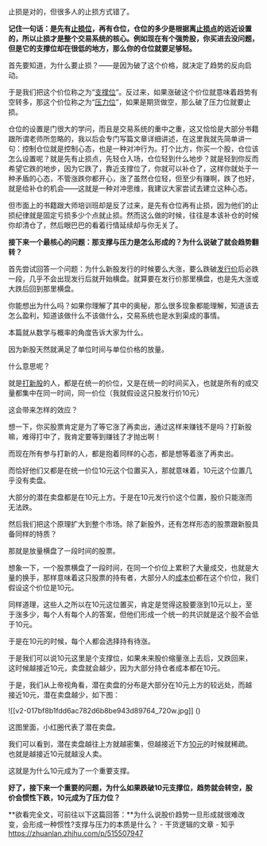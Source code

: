



止损是对的，但很多人的止损方式错了。

**记住一句话：是先有[止损位](https://www.zhihu.com/search?q=%E6%AD%A2%E6%8D%9F%E4%BD%8D&search_source=Entity&hybrid_search_source=Entity&hybrid_search_extra=%7B%22sourceType%22%3A%22answer%22%2C%22sourceId%22%3A2555160464%7D)，再有仓位，仓位的多少是根据离[止损点](https://www.zhihu.com/search?q=%E6%AD%A2%E6%8D%9F%E7%82%B9&search_source=Entity&hybrid_search_source=Entity&hybrid_search_extra=%7B%22sourceType%22%3A%22answer%22%2C%22sourceId%22%3A2555160464%7D)的远近设置的，所以止损才是整个交易系统的核心。例如现在有个强势股，你买进去没问题，但是它的支撑位却在很低的地方，那么你的仓位就要足够轻。**

首先要知道，为什么要止损？——是因为破了这个价格，就决定了趋势的反向启动。

于是我们把这个价位称之为“[支撑位](https://www.zhihu.com/search?q=%E6%94%AF%E6%92%91%E4%BD%8D&search_source=Entity&hybrid_search_source=Entity&hybrid_search_extra=%7B%22sourceType%22%3A%22answer%22%2C%22sourceId%22%3A2521787779%7D)”。反过来，如果涨破这个价位就意味着趋势有空转多，那这个价位称之为“[压力位](https://www.zhihu.com/search?q=%E5%8E%8B%E5%8A%9B%E4%BD%8D&search_source=Entity&hybrid_search_source=Entity&hybrid_search_extra=%7B%22sourceType%22%3A%22answer%22%2C%22sourceId%22%3A2521787779%7D)”，如果是期货做空，那么破了压力位就要止损。

仓位的设置是门很大的学问，而且是交易系统的重中之重，这又恰恰是大部分书籍跟所谓老师所忽略的，我以后会专门写篇文章详细讲述，在这里我就先简单讲一句：控制仓位就是控制心态，也是一种对冲行为。打个比方，你买一个股，仓位该怎么设置呢？就是先有止损点，先轻仓入场，仓位轻到什么地步？就是轻到你反而希望它跌的地步，因为它跌了，靠近支撑位了，你就可以补仓了，这样你就处于一种矛盾的心态，不管涨跌你都开心，涨了虽然仓位轻，但至少有赚啊，跌了也好，就是给补仓的机会——这就是一种对冲思维，我建议大家尝试去建立这种心态。

但市面上的书籍跟大师培训班却是反了过来，是先有仓位再有止损，因为他们的止损纪律就是固定亏损多少个点就止损。然而这么做的时候，往往是本该补仓的时候你却清仓了，然后眼巴巴的看着行情延续却与你无关了。

**接下来一个最核心的问题：那支撑与压力是怎么形成的？为什么说破了就会趋势翻转？**

首先尝试回答一个问题：为什么新股发行的时候要么大涨，要么跌破[发行价](https://www.zhihu.com/search?q=%E5%8F%91%E8%A1%8C%E4%BB%B7&search_source=Entity&hybrid_search_source=Entity&hybrid_search_extra=%7B%22sourceType%22%3A%22answer%22%2C%22sourceId%22%3A2470000907%7D)后必跌一段，几乎不会出现发行后就开始横盘。就算要在发行价那里横盘，也是先大涨或大跌后回到那里横盘。

你能想出为什么吗？如果你理解了其中的奥秘，那么很多现象都能理解，知道该去怎么盈利，知道该做什么不该做什么，交易系统也是水到渠成的事情。

本篇就从数学与概率的角度告诉大家为什么。

因为新股天然就满足了单位时间与单位价格的放量。

什么意思呢？

就是[打新股](https://www.zhihu.com/search?q=%E6%89%93%E6%96%B0%E8%82%A1&search_source=Entity&hybrid_search_source=Entity&hybrid_search_extra=%7B%22sourceType%22%3A%22answer%22%2C%22sourceId%22%3A2492977344%7D)的人，都是在统一的价位，又是在统一的时间买入，也就是所有的成交量都集中在同一时间，同一价位（我就假设这只股发行价10元）

这会带来怎样的效应？

想一下，你买股票肯定是为了等它涨了再卖出，通过这样来赚钱不是吗？打新股嘛，难得打中了，我肯定要等到赚钱了才抛出啊！

而现在所有参与打新的人，都是抱着同样的心态，都是想等着涨了再卖出。

而恰好他们又都是在统一价位10元这个位置买入，那就意味着，10元这个位置几乎没有卖盘。

大部分的潜在卖盘都是在10元上方。于是在10元发行价这个位置，股价只能涨而无法跌。

然后我们把这个原理扩大到整个市场。除了新股外，还有怎样形态的股票跟新股具备同样的特质？

那就是放量横盘了一段时间的股票。

想象一下，一个股票横盘了一段时间，在同一个价位上累积了大量成交，也就是大量的换手，那样意味着这只股票的持有者，大部分人的[成本价](https://www.zhihu.com/search?q=%E6%88%90%E6%9C%AC%E4%BB%B7&search_source=Entity&hybrid_search_source=Entity&hybrid_search_extra=%7B%22sourceType%22%3A%22answer%22%2C%22sourceId%22%3A2492977344%7D)都在这个价位，我们假设这个价位是10元。

同样道理，这些人之所以在10元这位置买，肯定是觉得这股要涨到10元以上，至于涨多少，每个人有每个人的答案，但他们形成一个统一的共识就是这个股不会低于10元。

于是在10元的时候，每个人都会选择持有待涨。

于是我们可以说10元这里是个支撑位，如果未来股价缩量涨上去后，又跌回来，这时候越接近10元，卖盘就会越少，因为大部分持仓者成本都在10元。

于是，我们从上帝视角看，潜在卖盘的分布是大部分在10元上方的较远处，而越接近10元，潜在卖盘越少，如下图：  


  


![[v2-017bf8b1fdd6ac782d6b8be943d89764_720w.jpg]]
()

  


这图里面，小红圈代表了潜在卖盘。

我们可以看到，潜在卖盘越往上方就越密集，但越接近下方[10元](https://www.zhihu.com/search?q=10%E5%85%83&search_source=Entity&hybrid_search_source=Entity&hybrid_search_extra=%7B%22sourceType%22%3A%22answer%22%2C%22sourceId%22%3A2492977344%7D)的时候就稀疏。也就是越接近10元就越没人卖。

这就是为什么10元成为了一个重要支撑。  


**好了，接下来一个重要的问题，为什么如果跌破10元支撑位，趋势就会转空，股价会惯性下跌，10元成为了压力位？**

**欲看完全文，可前往以下这篇回答：**为什么说股价趋势一旦形成就很难改变，会形成一种惯性?支撑与压力的本质是什么？ - 干货逻辑的文章 - 知乎 <https://zhuanlan.zhihu.com/p/515507947>

  
 





